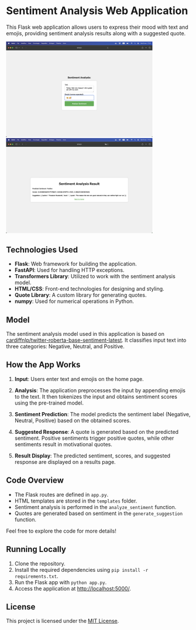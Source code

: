 # Sentiment Analysis Web Application

This Flask web application allows users to express their mood with text and emojis, providing sentiment analysis results along with a suggested quote.

<img src="./images/home.png" alt="Home View" width="400"/> <img src="./images/result.png" alt="Result View" width="400"/>

## Technologies Used

- **Flask**: Web framework for building the application.
- **FastAPI**: Used for handling HTTP exceptions.
- **Transformers Library**: Utilized to work with the sentiment analysis model.
- **HTML/CSS**: Front-end technologies for designing and styling.
- **Quote Library**: A custom library for generating quotes.
- **numpy**: Used for numerical operations in Python.

## Model

The sentiment analysis model used in this application is based on [cardiffnlp/twitter-roberta-base-sentiment-latest](https://huggingface.co/cardiffnlp/twitter-roberta-base-sentiment-latest). It classifies input text into three categories: Negative, Neutral, and Positive.

## How the App Works

1. **Input**: Users enter text and emojis on the home page.

2. **Analysis**: The application preprocesses the input by appending emojis to the text. It then tokenizes the input and obtains sentiment scores using the pre-trained model.

3. **Sentiment Prediction**: The model predicts the sentiment label (Negative, Neutral, Positive) based on the obtained scores.

4. **Suggested Response**: A quote is generated based on the predicted sentiment. Positive sentiments trigger positive quotes, while other sentiments result in motivational quotes.

5. **Result Display**: The predicted sentiment, scores, and suggested response are displayed on a results page.


## Code Overview

- The Flask routes are defined in `app.py`.
- HTML templates are stored in the `templates` folder.
- Sentiment analysis is performed in the `analyze_sentiment` function.
- Quotes are generated based on sentiment in the `generate_suggestion` function.

Feel free to explore the code for more details!

## Running Locally

1. Clone the repository.
2. Install the required dependencies using `pip install -r requirements.txt`.
3. Run the Flask app with `python app.py`.
4. Access the application at [http://localhost:5000/](http://localhost:5000/).

## License

This project is licensed under the [MIT License](LICENSE).
